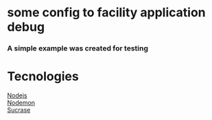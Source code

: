 # some config to facility application debug 

### A simple example was created for testing

# Tecnologies

[Nodejs](https://nodejs.org/en/)<br>
[Nodemon](https://nodemon.io/)<br>
[Sucrase](https://sucrase.io/)<br>

